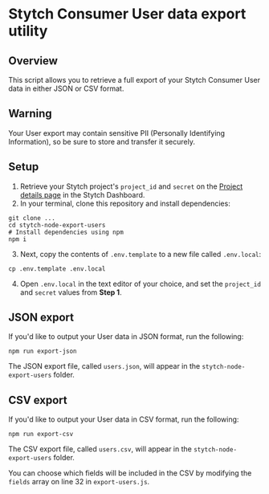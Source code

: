 # Stytch Consumer User data export utility

## Overview

This script allows you to retrieve a full export of your Stytch Consumer User data in either JSON or CSV format.

## Warning

Your User export may contain sensitive PII (Personally Identifying Information), so be sure to store and transfer it securely. 

## Setup

1. Retrieve your Stytch project's `project_id` and `secret` on the [Project details page](https://stytch.com/dashboard/project-settings) in the Stytch Dashboard.
2. In your terminal, clone this repository and install dependencies:

```
git clone ...
cd stytch-node-export-users
# Install dependencies using npm
npm i
```

3. Next, copy the contents of `.env.template` to a new file called `.env.local`:

```
cp .env.template .env.local
```

4. Open `.env.local` in the text editor of your choice, and set the `project_id` and `secret` values from __Step 1__.

## JSON export

If you'd like to output your User data in JSON format, run the following:

```
npm run export-json
```

The JSON export file, called `users.json`, will appear in the `stytch-node-export-users` folder.

## CSV export

If you'd like to output your User data in CSV format, run the following:

```
npm run export-csv
```

The CSV export file, called `users.csv`, will appear in the `stytch-node-export-users` folder.

You can choose which fields will be included in the CSV by modifying the `fields` array on line 32 in `export-users.js`.